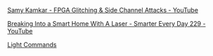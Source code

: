 [Samy Kamkar - FPGA Glitching & Side Channel Attacks - YouTube](https://www.youtube.com/watch?v=oGndiX5tvEk)

[Breaking Into a Smart Home With A Laser - Smarter Every Day 229 - YouTube](https://www.youtube.com/watch?v=ozIKwGt38LQ)

[Light Commands](https://lightcommands.com/)

